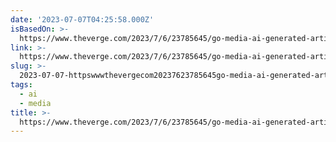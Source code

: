```yaml
---
date: '2023-07-07T04:25:58.000Z'
isBasedOn: >-
  https://www.theverge.com/2023/7/6/23785645/go-media-ai-generated-articles-gizmodo-av-club-artificial-intelligence-bots
link: >-
  https://www.theverge.com/2023/7/6/23785645/go-media-ai-generated-articles-gizmodo-av-club-artificial-intelligence-bots
slug: >-
  2023-07-07-httpswwwthevergecom20237623785645go-media-ai-generated-articles-gizmodo-av-club-artificial-intelligence-bots
tags:
  - ai
  - media
title: >-
  https://www.theverge.com/2023/7/6/23785645/go-media-ai-generated-articles-gizmodo-av-club-artificial-intelligence-bots
---
```


